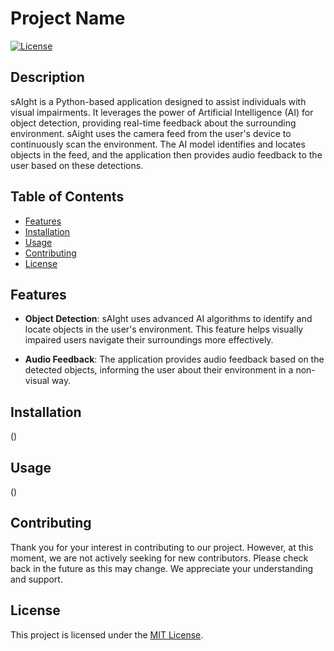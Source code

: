 # Project Name

[![License](https://img.shields.io/badge/license-MIT-blue.svg)](LICENSE)

## Description

sAIght is a Python-based application designed to assist individuals with visual impairments. It leverages the power of Artificial Intelligence (AI) for object detection, providing real-time feedback about the surrounding environment.
sAight uses the camera feed from the user's device to continuously scan the environment. The AI model identifies and locates objects in the feed, and the application then provides audio feedback to the user based on these detections.


## Table of Contents

- [Features](#features)
- [Installation](#installation)
- [Usage](#usage)
- [Contributing](#contributing)
- [License](#license)

## Features

- **Object Detection**: sAIght uses advanced AI algorithms to identify and locate objects in the user's environment. This feature helps visually impaired users navigate their surroundings more effectively.

- **Audio Feedback**: The application provides audio feedback based on the detected objects, informing the user about their environment in a non-visual way.

## Installation

()

## Usage

()

## Contributing

Thank you for your interest in contributing to our project. However, at this moment, we are not actively seeking for new contributors. Please check back in the future as this may change. We appreciate your understanding and support.

## License

This project is licensed under the [MIT License](LICENSE).
